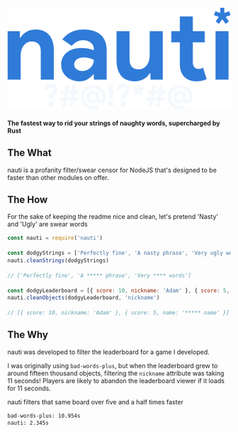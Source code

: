 <p align="center">
  <img src='./img/logo.png' />

  <h4>The fastest way to rid your strings of naughty words, supercharged by Rust</h4>
</p>

## The What

nauti is a profanity filter/swear censor for NodeJS that's designed to be faster than other modules on offer.

## The How

For the sake of keeping the readme nice and clean, let's pretend 'Nasty' and 'Ugly' are swear words

```js
const nauti = require('nauti')

const dodgyStrings = ['Perfectly fine', 'A nasty phrase', 'Very ugly words']
nauti.cleanStrings(dodgyStrings)

// ['Perfectly fine', 'A ***** phrase', 'Very **** words']

const dodgyLeaderboard = [{ score: 10, nickname: 'Adam' }, { score: 5, name: 'Nasty name' }]
nauti.cleanObjects(dodgyLeaderboard, 'nickname')

// [{ score: 10, nickname: 'Adam' }, { score: 5, name: '***** name' }]
```

## The Why

nauti was developed to filter the leaderboard for a game I developed.

I was originally using `bad-words-plus`, but when the leaderboard grew to around fifteen thousand objects, filtering the `nickname` attribute was taking 11 seconds! Players are likely to abandon the leaderboard viewer if it loads for 11 seconds.

nauti filters that same board over five and a half times faster

```
bad-words-plus: 10.954s
nauti: 2.345s
```
